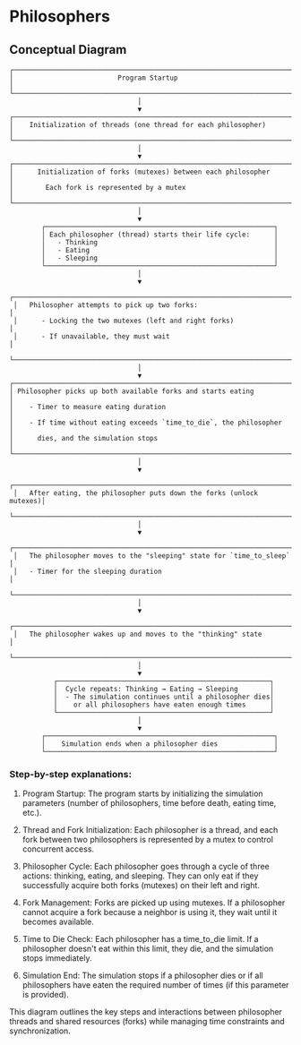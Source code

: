 # Philosophers

## Conceptual Diagram
```
┌───────────────────────────────────────────────────────────────────────┐
│                          Program Startup                              │
└───────────────────────────────────────────────────────────────────────┘
                                │
                                ▼
┌───────────────────────────────────────────────────────────────────────┐
│    Initialization of threads (one thread for each philosopher)        │
└───────────────────────────────────────────────────────────────────────┘
                                │
                                ▼
┌───────────────────────────────────────────────────────────────────────┐
│      Initialization of forks (mutexes) between each philosopher       │
│        Each fork is represented by a mutex                            │
└───────────────────────────────────────────────────────────────────────┘
                                │
                                ▼
        ┌─────────────────────────────────────────────────────────┐
        │ Each philosopher (thread) starts their life cycle:      │
        │   - Thinking                                            │
        │   - Eating                                              │
        │   - Sleeping                                            │
        └─────────────────────────────────────────────────────────┘
                                │
                                ▼
 ┌─────────────────────────────────────────────────────────────────────┐
 │   Philosopher attempts to pick up two forks:                        │
 │      - Locking the two mutexes (left and right forks)               │
 │      - If unavailable, they must wait                               │
 └─────────────────────────────────────────────────────────────────────┘
                                │
                                ▼
┌───────────────────────────────────────────────────────────────────────┐
│ Philosopher picks up both available forks and starts eating           │
│    - Timer to measure eating duration                                 │
│    - If time without eating exceeds `time_to_die`, the philosopher    │
│      dies, and the simulation stops                                   │
└───────────────────────────────────────────────────────────────────────┘
                                │
                                ▼
 ┌─────────────────────────────────────────────────────────────────────┐
 │   After eating, the philosopher puts down the forks (unlock mutexes)│
 └─────────────────────────────────────────────────────────────────────┘
                                │
                                ▼
 ┌─────────────────────────────────────────────────────────────────────┐
 │   The philosopher moves to the "sleeping" state for `time_to_sleep` │
 │   - Timer for the sleeping duration                                 │
 └─────────────────────────────────────────────────────────────────────┘
                                │
                                ▼
 ┌─────────────────────────────────────────────────────────────────────┐
 │   The philosopher wakes up and moves to the "thinking" state        │
 └─────────────────────────────────────────────────────────────────────┘
                                │
                                ▼
           ┌─────────────────────────────────────────────────────┐
           │  Cycle repeats: Thinking → Eating → Sleeping        │
           │  - The simulation continues until a philosopher dies│
           │    or all philosophers have eaten enough times      │
           └─────────────────────────────────────────────────────┘
                                │
                                ▼
        ┌─────────────────────────────────────────────────────────┐
        │    Simulation ends when a philosopher dies              │
        └─────────────────────────────────────────────────────────┘
```
### Step-by-step explanations:

1) Program Startup: The program starts by initializing the simulation parameters (number of philosophers, time before death, eating time, etc.).

2) Thread and Fork Initialization: Each philosopher is a thread, and each fork between two philosophers is represented by a mutex to control concurrent access.

3) Philosopher Cycle: Each philosopher goes through a cycle of three actions: thinking, eating, and sleeping. They can only eat if they successfully acquire both forks (mutexes) on their left and right.

4) Fork Management: Forks are picked up using mutexes. If a philosopher cannot acquire a fork because a neighbor is using it, they wait until it becomes available.

5) Time to Die Check: Each philosopher has a time_to_die limit. If a philosopher doesn't eat within this limit, they die, and the simulation stops immediately.

6) Simulation End: The simulation stops if a philosopher dies or if all philosophers have eaten the required number of times (if this parameter is provided).


This diagram outlines the key steps and interactions between philosopher threads and shared resources (forks) while managing time constraints and synchronization.
